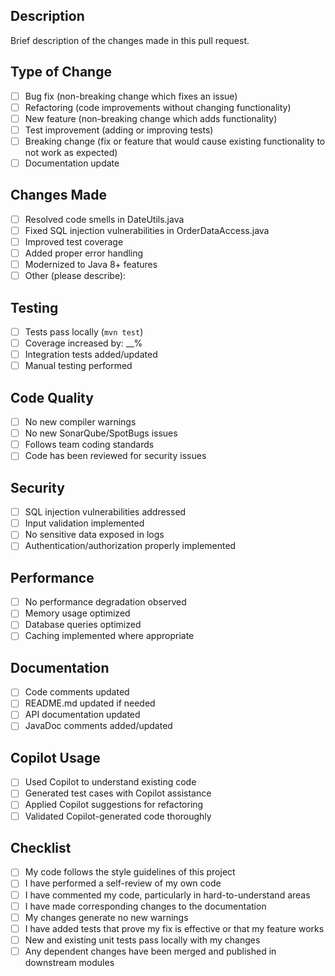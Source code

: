 ## Description
<!-- Generated by Copilot -->

Brief description of the changes made in this pull request.

## Type of Change
- [ ] Bug fix (non-breaking change which fixes an issue)
- [ ] Refactoring (code improvements without changing functionality)
- [ ] New feature (non-breaking change which adds functionality)
- [ ] Test improvement (adding or improving tests)
- [ ] Breaking change (fix or feature that would cause existing functionality to not work as expected)
- [ ] Documentation update

## Changes Made
- [ ] Resolved code smells in DateUtils.java
- [ ] Fixed SQL injection vulnerabilities in OrderDataAccess.java
- [ ] Improved test coverage
- [ ] Added proper error handling
- [ ] Modernized to Java 8+ features
- [ ] Other (please describe):

## Testing
- [ ] Tests pass locally (`mvn test`)
- [ ] Coverage increased by: __%
- [ ] Integration tests added/updated
- [ ] Manual testing performed

## Code Quality
- [ ] No new compiler warnings
- [ ] No new SonarQube/SpotBugs issues
- [ ] Follows team coding standards
- [ ] Code has been reviewed for security issues

## Security
- [ ] SQL injection vulnerabilities addressed
- [ ] Input validation implemented
- [ ] No sensitive data exposed in logs
- [ ] Authentication/authorization properly implemented

## Performance
- [ ] No performance degradation observed
- [ ] Memory usage optimized
- [ ] Database queries optimized
- [ ] Caching implemented where appropriate

## Documentation
- [ ] Code comments updated
- [ ] README.md updated if needed
- [ ] API documentation updated
- [ ] JavaDoc comments added/updated

## Copilot Usage
- [ ] Used Copilot to understand existing code
- [ ] Generated test cases with Copilot assistance
- [ ] Applied Copilot suggestions for refactoring
- [ ] Validated Copilot-generated code thoroughly

## Checklist
- [ ] My code follows the style guidelines of this project
- [ ] I have performed a self-review of my own code
- [ ] I have commented my code, particularly in hard-to-understand areas
- [ ] I have made corresponding changes to the documentation
- [ ] My changes generate no new warnings
- [ ] I have added tests that prove my fix is effective or that my feature works
- [ ] New and existing unit tests pass locally with my changes
- [ ] Any dependent changes have been merged and published in downstream modules